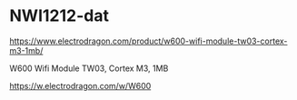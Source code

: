 
# NWI1212-dat

https://www.electrodragon.com/product/w600-wifi-module-tw03-cortex-m3-1mb/

W600 Wifi Module TW03, Cortex M3, 1MB

https://w.electrodragon.com/w/W600